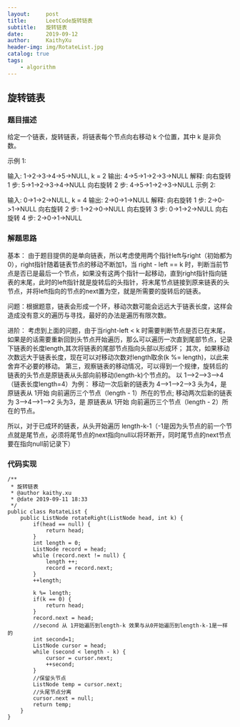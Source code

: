 ```yaml
---
layout:     post
title:      LeetCode旋转链表
subtitle:   旋转链表
date:       2019-09-12
author:     KaithyXu
header-img: img/RotateList.jpg
catalog: true
tags:
    - algorithm
---
```

## 旋转链表


### 题目描述

给定一个链表，旋转链表，将链表每个节点向右移动 k 个位置，其中 k 是非负数。

示例 1:

输入: 1->2->3->4->5->NULL, k = 2
输出: 4->5->1->2->3->NULL
解释:
向右旋转 1 步: 5->1->2->3->4->NULL
向右旋转 2 步: 4->5->1->2->3->NULL
示例 2:

输入: 0->1->2->NULL, k = 4
输出: 2->0->1->NULL
解释:
向右旋转 1 步: 2->0->1->NULL
向右旋转 2 步: 1->2->0->NULL
向右旋转 3 步: 0->1->2->NULL
向右旋转 4 步: 2->0->1->NULL

### 解题思路

基本：
由于题目提供的是单向链表，所以考虑使用两个指针left与right（初始都为0），right指针随着链表节点的移动不断加1，当 right - left == k 时，判断当前节点是否已是最后一个节点，如果没有这两个指针一起移动，直到right指针指向链表的末尾，此时的left指针就是旋转后的头指针，将末尾节点链接到原来链表的头节点，并将left指向的节点的next置为空，就是所需要的旋转后的链表。

问题：根据题意，链表会形成一个环，移动次数可能会远远大于链表长度，这样会造成没有意义的遍历与寻找，最好的办法是遍历有限次数。

进阶：
考虑到上面的问题，由于当right-left < k 时需要判断节点是否已在末尾，如果是的话需要重新回到头节点开始遍历，那么可以遍历一次直到尾部节点，记录下链表的长度length,其次将链表的尾部节点指向头部以形成环；
其次，如果移动次数远大于链表长度，现在可以对移动次数对length取余(k %= length)，以此来舍弃不必要的移动。
第三，观察链表的移动情况，可以得到一个规律，旋转后的链表的头节点是原链表从头部向前移动(length-k)个节点的。
以 1-->2-->3-->4 （链表长度length=4）为例：
移动一次后新的链表为 4-->1-->2-->3 头为4，是 原链表从 1开始 向前遍历三个节点（length - 1）所在的节点;
移动两次后新的链表为 3-->4-->1-->2 头为3，是 原链表从 1开始 向前遍历三个节点（length - 2）所在的节点。

所以，对于已成环的链表，从头开始遍历 length-k-1（-1是因为头节点的前一个节点就是尾节点，必须将尾节点的next指向null以将环断开，同时尾节点的next节点要在指向null前记录下）



### 代码实现

```
/**
 * 旋转链表
 * @author kaithy.xu
 * @date 2019-09-11 18:33
 */
public class RotateList {
    public ListNode rotateRight(ListNode head, int k) {
        if(head == null) {
            return head;
        }
        int length = 0;
        ListNode record = head;
        while (record.next != null) {
            length ++;
            record = record.next;
        }
        ++length;

        k %= length;
        if(k == 0) {
            return head;
        }
        record.next = head;
        //second 从 1开始遍历到length-k 效果与从0开始遍历到length-k-1是一样的
        int second=1;
        ListNode cursor = head;
        while (second < length - k) {
            cursor = cursor.next;
            ++second;
        }
        //保留头节点
        ListNode temp = cursor.next;
        //头尾节点分离
        cursor.next = null;
        return temp;
    }
}



```

